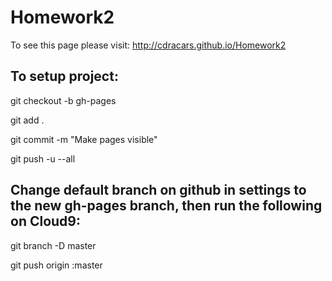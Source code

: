 Homework2
=========

To see this page please visit: http://cdracars.github.io/Homework2

To setup project:
--------------------
git checkout -b gh-pages

git add .

git commit -m "Make pages visible"

git push -u --all

Change default branch on github in settings to the new gh-pages branch, then run the following on Cloud9:
--------------------
git branch -D master

git push origin :master
